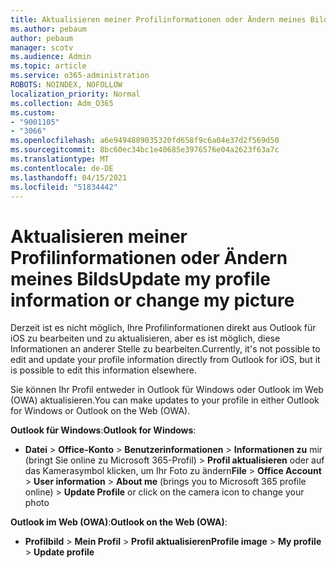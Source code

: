 ```yaml
---
title: Aktualisieren meiner Profilinformationen oder Ändern meines Bilds
ms.author: pebaum
author: pebaum
manager: scotv
ms.audience: Admin
ms.topic: article
ms.service: o365-administration
ROBOTS: NOINDEX, NOFOLLOW
localization_priority: Normal
ms.collection: Adm_O365
ms.custom:
- "9001105"
- "3066"
ms.openlocfilehash: a6e9494889035320fd658f9c6a04e37d2f569d50
ms.sourcegitcommit: 8bc60ec34bc1e40685e3976576e04a2623f63a7c
ms.translationtype: MT
ms.contentlocale: de-DE
ms.lasthandoff: 04/15/2021
ms.locfileid: "51834442"
---
```

# <a name="update-my-profile-information-or-change-my-picture"></a><span data-ttu-id="1cdd2-102">Aktualisieren meiner Profilinformationen oder Ändern meines Bilds</span><span class="sxs-lookup"><span data-stu-id="1cdd2-102">Update my profile information or change my picture</span></span>

<span data-ttu-id="1cdd2-103">Derzeit ist es nicht möglich, Ihre Profilinformationen direkt aus Outlook für iOS zu bearbeiten und zu aktualisieren, aber es ist möglich, diese Informationen an anderer Stelle zu bearbeiten.</span><span class="sxs-lookup"><span data-stu-id="1cdd2-103">Currently, it's not possible to edit and update your profile information directly from Outlook for iOS, but it is possible to edit this information elsewhere.</span></span> 

<span data-ttu-id="1cdd2-104">Sie können Ihr Profil entweder in Outlook für Windows oder Outlook im Web (OWA) aktualisieren.</span><span class="sxs-lookup"><span data-stu-id="1cdd2-104">You can make updates to your profile in either Outlook for Windows or Outlook on the Web (OWA).</span></span> 

<span data-ttu-id="1cdd2-105">**Outlook für Windows**:</span><span class="sxs-lookup"><span data-stu-id="1cdd2-105">**Outlook for Windows**:</span></span> 

- <span data-ttu-id="1cdd2-106">**Datei**  >  **Office-Konto**  >  **Benutzerinformationen**  >  **Informationen zu** mir (bringt Sie online zu Microsoft 365-Profil) > **Profil aktualisieren** oder auf das Kamerasymbol klicken, um Ihr Foto zu ändern</span><span class="sxs-lookup"><span data-stu-id="1cdd2-106">**File** > **Office Account** > **User information** > **About me** (brings you to Microsoft 365 profile online) > **Update Profile** or click on the camera icon to change your photo</span></span>  
  
<span data-ttu-id="1cdd2-107">**Outlook im Web (OWA)**:</span><span class="sxs-lookup"><span data-stu-id="1cdd2-107">**Outlook on the Web (OWA)**:</span></span> 

- <span data-ttu-id="1cdd2-108">**Profilbild**  >  **Mein Profil**  >  **Profil aktualisieren**</span><span class="sxs-lookup"><span data-stu-id="1cdd2-108">**Profile image** > **My profile** > **Update profile**</span></span>
